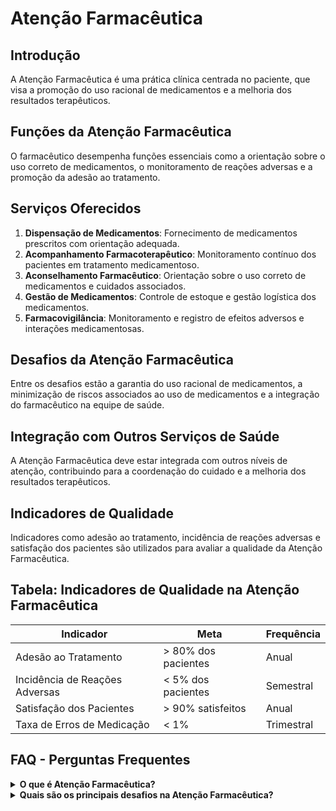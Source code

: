 # Atenção Farmacêutica

## Introdução
A Atenção Farmacêutica é uma prática clínica centrada no paciente, que visa a promoção do uso racional de medicamentos e a melhoria dos resultados terapêuticos.

## Funções da Atenção Farmacêutica
O farmacêutico desempenha funções essenciais como a orientação sobre o uso correto de medicamentos, o monitoramento de reações adversas e a promoção da adesão ao tratamento.

## Serviços Oferecidos
1. **Dispensação de Medicamentos**: Fornecimento de medicamentos prescritos com orientação adequada.
2. **Acompanhamento Farmacoterapêutico**: Monitoramento contínuo dos pacientes em tratamento medicamentoso.
3. **Aconselhamento Farmacêutico**: Orientação sobre o uso correto de medicamentos e cuidados associados.
4. **Gestão de Medicamentos**: Controle de estoque e gestão logística dos medicamentos.
5. **Farmacovigilância**: Monitoramento e registro de efeitos adversos e interações medicamentosas.

## Desafios da Atenção Farmacêutica
Entre os desafios estão a garantia do uso racional de medicamentos, a minimização de riscos associados ao uso de medicamentos e a integração do farmacêutico na equipe de saúde.

## Integração com Outros Serviços de Saúde
A Atenção Farmacêutica deve estar integrada com outros níveis de atenção, contribuindo para a coordenação do cuidado e a melhoria dos resultados terapêuticos.

## Indicadores de Qualidade
Indicadores como adesão ao tratamento, incidência de reações adversas e satisfação dos pacientes são utilizados para avaliar a qualidade da Atenção Farmacêutica.

## Tabela: Indicadores de Qualidade na Atenção Farmacêutica
| Indicador                         | Meta                                  | Frequência |
|-----------------------------------|---------------------------------------|------------|
| Adesão ao Tratamento               | > 80% dos pacientes                   | Anual      |
| Incidência de Reações Adversas     | < 5% dos pacientes                    | Semestral  |
| Satisfação dos Pacientes           | > 90% satisfeitos                     | Anual      |
| Taxa de Erros de Medicação         | < 1%                                  | Trimestral |

## FAQ - Perguntas Frequentes

<details>
<summary><strong>O que é Atenção Farmacêutica?</strong></summary>
<p>
A Atenção Farmacêutica é uma prática clínica focada no paciente, que visa promover o uso racional de medicamentos e melhorar os resultados terapêuticos.
</p>
</details>

<details>
<summary><strong>Quais são os principais desafios na Atenção Farmacêutica?</strong></summary>
<p>
Os principais desafios incluem garantir o uso racional de medicamentos, minimizar riscos e integrar o farmacêutico na equipe de saúde.
</p>
</details>
